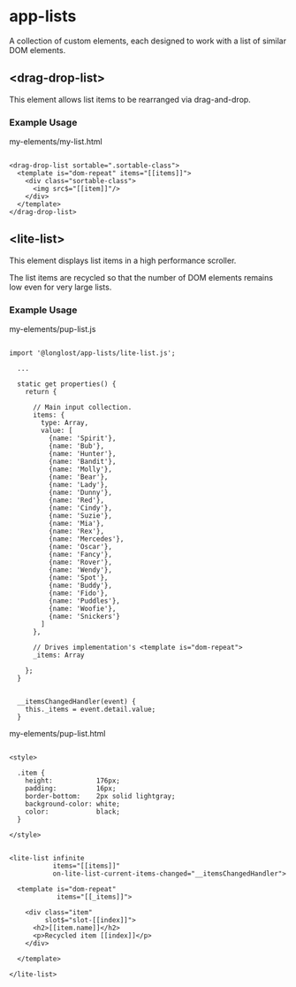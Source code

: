 # app-lists

A collection of custom elements, each designed to work with a list of similar DOM elements.


## \<drag-drop-list\>
 
  This element allows list items to be rearranged via drag-and-drop.
   
  

### Example Usage


  my-elements/my-list.html


  ```

  <drag-drop-list sortable=".sortable-class">
    <template is="dom-repeat" items="[[items]]">
      <div class="sortable-class">
        <img src$="[[item]]"/>
      </div>
    </template>
  </drag-drop-list>

  ```

## \<lite-list\>
 
  This element displays list items in a high performance scroller.
   
  The list items are recycled so that the number of DOM elements remains low even for very large lists.


### Example Usage


  my-elements/pup-list.js

  ```

  import '@longlost/app-lists/lite-list.js';

    ...

    static get properties() {
      return {

        // Main input collection.
        items: {
          type: Array,
          value: [
            {name: 'Spirit'},
            {name: 'Bub'},
            {name: 'Hunter'},
            {name: 'Bandit'},
            {name: 'Molly'},
            {name: 'Bear'},
            {name: 'Lady'},
            {name: 'Dunny'},
            {name: 'Red'},
            {name: 'Cindy'},
            {name: 'Suzie'},
            {name: 'Mia'},
            {name: 'Rex'},
            {name: 'Mercedes'},
            {name: 'Oscar'},
            {name: 'Fancy'},
            {name: 'Rover'},
            {name: 'Wendy'},
            {name: 'Spot'},
            {name: 'Buddy'},
            {name: 'Fido'},
            {name: 'Puddles'},
            {name: 'Woofie'},
            {name: 'Snickers'}
          ]
        },

        // Drives implementation's <template is="dom-repeat">
        _items: Array

      };
    }


    __itemsChangedHandler(event) {
      this._items = event.detail.value;
    }

  ```

  my-elements/pup-list.html

  ```

  <style>

    .item {
      height:           176px;
      padding:          16px;
      border-bottom:    2px solid lightgray;
      background-color: white;
      color:            black;
    }

  </style>


  <lite-list infinite
             items="[[items]]"
             on-lite-list-current-items-changed="__itemsChangedHandler">

    <template is="dom-repeat" 
              items="[[_items]]">

      <div class="item" 
           slot$="slot-[[index]]">
        <h2>[[item.name]]</h2>
        <p>Recycled item [[index]]</p>
      </div>

    </template>

  </lite-list>

  ```

